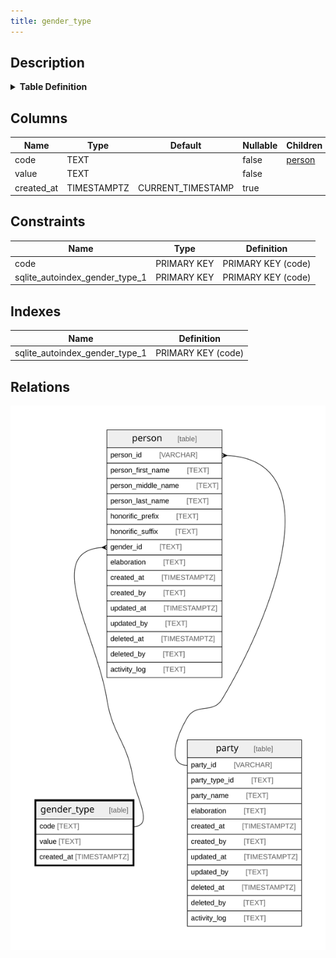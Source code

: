 ```yaml
---
title: gender_type
---
```


## Description

<details>
<summary><strong>Table Definition</strong></summary>

```sql
CREATE TABLE "gender_type" (
    "code" TEXT PRIMARY KEY NOT NULL,
    "value" TEXT NOT NULL,
    "created_at" TIMESTAMPTZ DEFAULT CURRENT_TIMESTAMP
)
```

</details>

## Columns

| Name       | Type        | Default           | Nullable | Children                                                      | Comment |
| ---------- | ----------- | ----------------- | -------- | ------------------------------------------------------------- | ------- |
| code       | TEXT        |                   | false    | [person](/surveilr/reference/db/surveilr-state-schema/person) |         |
| value      | TEXT        |                   | false    |                                                               |         |
| created_at | TIMESTAMPTZ | CURRENT_TIMESTAMP | true     |                                                               |         |

## Constraints

| Name                           | Type        | Definition         |
| ------------------------------ | ----------- | ------------------ |
| code                           | PRIMARY KEY | PRIMARY KEY (code) |
| sqlite_autoindex_gender_type_1 | PRIMARY KEY | PRIMARY KEY (code) |

## Indexes

| Name                           | Definition         |
| ------------------------------ | ------------------ |
| sqlite_autoindex_gender_type_1 | PRIMARY KEY (code) |

## Relations

![er](../../../../../assets/gender_type.svg)
